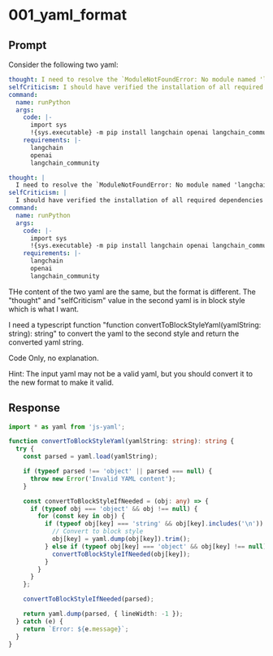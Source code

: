 # 001_yaml_format

## Prompt

Consider the following two yaml:

```yaml
thought: I need to resolve the `ModuleNotFoundError: No module named 'langchain_community'` error by ensuring that all necessary dependencies are correctly installed.
selfCriticism: I should have verified the installation of all required dependencies before running the code.
command:
  name: runPython
  args:
    code: |-
      import sys
      !{sys.executable} -m pip install langchain openai langchain_community
    requirements: |-
      langchain
      openai
      langchain_community
```

```yaml
thought: |
  I need to resolve the `ModuleNotFoundError: No module named 'langchain_community'` error by ensuring that all necessary dependencies are correctly installed.
selfCriticism: |
  I should have verified the installation of all required dependencies before running the code.
command:
  name: runPython
  args:
    code: |-
      import sys
      !{sys.executable} -m pip install langchain openai langchain_community
    requirements: |-
      langchain
      openai
      langchain_community
```

THe content of the two yaml are the same, but the format is different. The "thought" and "selfCriticism" value in the second yaml is in block style which is what I want. 

I need a typescript function "function convertToBlockStyleYaml(yamlString: string): string" to convert the yaml to the second style and return the converted yaml string.

Code Only, no explanation.

Hint: The input yaml may not be a valid yaml, but you should convert it to the new format to make it valid.

## Response

```typescript
import * as yaml from 'js-yaml';

function convertToBlockStyleYaml(yamlString: string): string {
  try {
    const parsed = yaml.load(yamlString);

    if (typeof parsed !== 'object' || parsed === null) {
      throw new Error('Invalid YAML content');
    }

    const convertToBlockStyleIfNeeded = (obj: any) => {
      if (typeof obj === 'object' && obj !== null) {
        for (const key in obj) {
          if (typeof obj[key] === 'string' && obj[key].includes('\n')) {
            // Convert to block style
            obj[key] = yaml.dump(obj[key]).trim();
          } else if (typeof obj[key] === 'object' && obj[key] !== null) {
            convertToBlockStyleIfNeeded(obj[key]);
          }
        }
      }
    };

    convertToBlockStyleIfNeeded(parsed);

    return yaml.dump(parsed, { lineWidth: -1 });
  } catch (e) {
    return `Error: ${e.message}`;
  }
}
```

